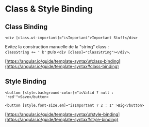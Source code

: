 # Class & Style Binding

## Class Binding

```markup
<div [class.wt-important]="isImportant">Important Stuff</div>
```


Evitez la construction manuelle de la "string" class :  
`classString += ' b'` puis `<div [class]="classString"></div>`.


[https://angular.io/guide/template-syntax\#class-binding](https://angular.io/guide/template-syntax#class-binding)



## Style Binding

```markup
<button [style.background-color]="isValid ? null : 'red'">Save</button>
```

```markup
<button [style.font-size.em]="isImportant ? 2 : 1" >Big</button>
```

[https://angular.io/guide/template-syntax\#style-binding](https://angular.io/guide/template-syntax#style-binding)





